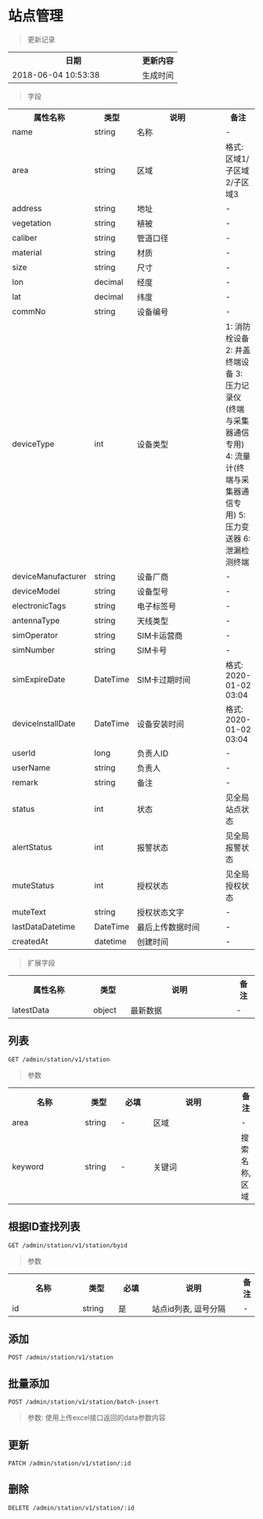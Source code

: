 # 站点管理

> 更新记录

<table>
    <tr>
        <th style="width:250px;">日期</th>
        <th>更新内容</th>
    </tr>
    <tr>
        <td>2018-06-04 10:53:38</td>
        <td>生成时间</td>
    </tr>
</table>

> 字段

<table>
    <tr>
        <th style="width:150px;">属性名称</th>
        <th style="width:60px;">类型</th>
        <th style="width:200px;">说明</th>
        <th>备注</th>
    </tr>
    <tr>
        <td>name</td>
        <td>string</td>
        <td>名称</td>
        <td>-</td>
    </tr>
    <tr>
        <td>area</td>
        <td>string</td>
        <td>区域</td>
        <td>格式: 区域1/子区域2/子区域3</td>
    </tr>
    <tr>
        <td>address</td>
        <td>string</td>
        <td>地址</td>
        <td>-</td>
    </tr>
    <tr>
        <td>vegetation</td>
        <td>string</td>
        <td>植被</td>
        <td>-</td>
    </tr>
    <tr>
        <td>caliber</td>
        <td>string</td>
        <td>管道口径</td>
        <td>-</td>
    </tr>
    <tr>
        <td>material</td>
        <td>string</td>
        <td>材质</td>
        <td>-</td>
    </tr>
    <tr>
        <td>size</td>
        <td>string</td>
        <td>尺寸</td>
        <td>-</td>
    </tr>
    <tr>
        <td>lon</td>
        <td>decimal</td>
        <td>经度</td>
        <td>-</td>
    </tr>
    <tr>
        <td>lat</td>
        <td>decimal</td>
        <td>纬度</td>
        <td>-</td>
    </tr>
    <tr>
        <td>commNo</td>
        <td>string</td>
        <td>设备编号</td>
        <td>-</td>
    </tr>
    <tr>
        <td>deviceType</td>
        <td>int</td>
        <td>设备类型</td>
        <td>1: 消防栓设备 2: 井盖终端设备 3: 压力记录仪(终端与采集器通信专用) 4: 流量计(终端与采集器通信专用) 5: 压力变送器 6: 泄漏检测终端</td>
    </tr>
    <tr>
        <td>deviceManufacturer</td>
        <td>string</td>
        <td>设备厂商</td>
        <td>-</td>
    </tr>
    <tr>
        <td>deviceModel</td>
        <td>string</td>
        <td>设备型号</td>
        <td>-</td>
    </tr>
    <tr>
        <td>electronicTags</td>
        <td>string</td>
        <td>电子标签号</td>
        <td>-</td>
    </tr>
    <tr>
        <td>antennaType</td>
        <td>string</td>
        <td>天线类型</td>
        <td>-</td>
    </tr>
    <tr>
        <td>simOperator</td>
        <td>string</td>
        <td>SIM卡运营商</td>
        <td>-</td>
    </tr>
    <tr>
        <td>simNumber</td>
        <td>string</td>
        <td>SIM卡号</td>
        <td>-</td>
    </tr>
    <tr>
        <td>simExpireDate</td>
        <td>DateTime</td>
        <td>SIM卡过期时间</td>
        <td>格式: 2020-01-02 03:04</td>
    </tr>
    <tr>
        <td>deviceInstallDate</td>
        <td>DateTime</td>
        <td>设备安装时间</td>
        <td>格式: 2020-01-02 03:04</td>
    </tr>
    <tr>
        <td>userId</td>
        <td>long</td>
        <td>负责人ID</td>
        <td>-</td>
    </tr>
    <tr>
        <td>userName</td>
        <td>string</td>
        <td>负责人</td>
        <td>-</td>
    </tr>
    <tr>
        <td>remark</td>
        <td>string</td>
        <td>备注</td>
        <td>-</td>
    </tr>
    <tr>
        <td>status</td>
        <td>int</td>
        <td>状态</td>
        <td>见全局站点状态</td>
    </tr>
    <tr>
        <td>alertStatus</td>
        <td>int</td>
        <td>报警状态</td>
        <td>见全局报警状态</td>
    </tr>
    <tr>
        <td>muteStatus</td>
        <td>int</td>
        <td>授权状态</td>
        <td>见全局授权状态</td>
    </tr>
    <tr>
        <td>muteText</td>
        <td>string</td>
        <td>授权状态文字</td>
        <td>-</td>
    </tr>
    <tr>
        <td>lastDataDatetime</td>
        <td>DateTime</td>
        <td>最后上传数据时间</td>
        <td>-</td>
    </tr>
    <tr>
        <td>createdAt</td>
        <td>datetime</td>
        <td>创建时间</td>
        <td>-</td>
    </tr>   
</table>

> 扩展字段
<table>
    <tr>
        <th style="width:150px;">属性名称</th>
        <th style="width:60px;">类型</th>
        <th style="width:200px;">说明</th>
        <th>备注</th>
    </tr>
    <tr>
        <td>latestData</td>
        <td>object</td>
        <td>最新数据</td>
        <td>-</td>
    </tr>
</table>

## 列表

```
GET /admin/station/v1/station
```

> 参数
<table>
    <tr>
        <th style="width:150px;">名称</th>
        <th style="width:60px;">类型</th>
        <th style="width:60px;">必填</th>
        <th style="width:200px;">说明</th>
        <th>备注</th>
    </tr>
    <tr>
        <td>area</td>
        <td>string</td>
        <td>-</td>
        <td>区域</td>
        <td>-</td>
    </tr>
    <tr>
        <td>keyword</td>
        <td>string</td>
        <td>-</td>
        <td>关键词</td>
        <td>搜索名称,区域</td>
    </tr>
</table>

## 根据ID查找列表

```
GET /admin/station/v1/station/byid
```

> 参数
<table>
    <tr>
        <th style="width:150px;">名称</th>
        <th style="width:60px;">类型</th>
        <th style="width:60px;">必填</th>
        <th style="width:200px;">说明</th>
        <th>备注</th>
    </tr>
    <tr>
        <td>id</td>
        <td>string</td>
        <td>是</td>
        <td>站点id列表, 逗号分隔</td>
        <td>-</td>
    </tr>
</table>

## 添加

```
POST /admin/station/v1/station
```

## 批量添加

```
POST /admin/station/v1/station/batch-insert
```

> 参数: 使用上传excel接口返回的data参数内容

## 更新

```
PATCH /admin/station/v1/station/:id
```

## 删除

```
DELETE /admin/station/v1/station/:id
```
